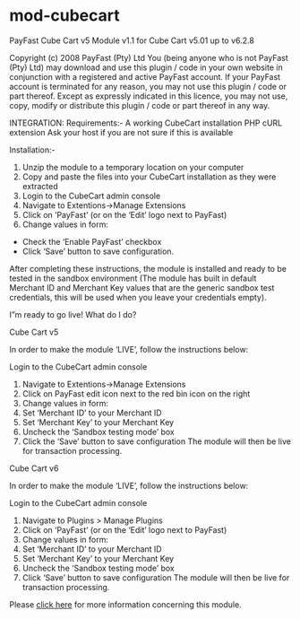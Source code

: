 # mod-cubecart

PayFast Cube Cart v5 Module v1.1 for Cube Cart v5.01 up to v6.2.8

Copyright (c) 2008 PayFast (Pty) Ltd
You (being anyone who is not PayFast (Pty) Ltd) may download and use this plugin / code in your own website in conjunction with a registered and active PayFast account. If your PayFast account is terminated for any reason, you may not use this plugin / code or part thereof.
Except as expressly indicated in this licence, you may not use, copy, modify or distribute this plugin / code or part thereof in any way.

INTEGRATION:
Requirements:-
A working CubeCart installation
PHP cURL extension
Ask your host if you are not sure if this is available

Installation:-
1. Unzip the module to a temporary location on your computer
2. Copy and paste the files into your CubeCart installation as they were extracted
3. Login to the CubeCart admin console
4. Navigate to Extentions->Manage Extensions
5. Click on ‘PayFast’ (or on the ‘Edit’ logo next to PayFast)
6. Change values in form:
- Check the ‘Enable PayFast’ checkbox
- Click ‘Save’ button to save configuration.

After completing these instructions, the module is installed and ready to be tested in the sandbox environment (The module has built in default Merchant ID and Merchant Key values that are the generic sandbox test credentials, this will be used when you leave your credentials empty).

I”m ready to go live! What do I do?

Cube Cart v5

In order to make the module ‘LIVE’, follow the instructions below:

Login to the CubeCart admin console

1. Navigate to Extentions->Manage Extensions
2. Click on PayFast edit icon next to the red bin icon on the right
3. Change values in form:
4. Set ‘Merchant ID’ to your Merchant ID
5. Set ‘Merchant Key’ to your Merchant Key
6. Uncheck the ‘Sandbox testing mode’ box
7. Click the ‘Save’ button to save configuration
The module will then be live for transaction processing.

Cube Cart v6

In order to make the module ‘LIVE’, follow the instructions below:

Login to the CubeCart admin console

1. Navigate to Plugins > Manage Plugins
2. Click on ‘PayFast’ (or on the ‘Edit’ logo next to PayFast)
3. Change values in form:
4. Set ‘Merchant ID’ to your Merchant ID
5. Set ‘Merchant Key’ to your Merchant Key
6. Uncheck the ‘Sandbox testing mode’ box
7. Click ‘Save’ button to save configuration
The module will then be live for transaction processing.

Please [click here](https://payfast.io/integration/shopping-carts/cubecart/) for more information concerning this module.
